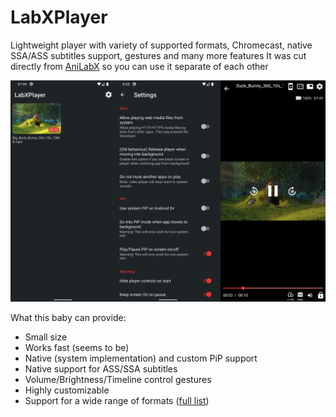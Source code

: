 # LabXPlayer
Lightweight player with variety of supported formats, Chromecast, native SSA/ASS subtitles support, gestures and many more features
It was cut directly from [AniLabX](https://github.com/CrazyXacker/anilabx) so you can use it separate of each other

![1](/img/banner.png)

What this baby can provide:
- Small size
- Works fast (seems to be)
- Native (system implementation) and custom PiP support
- Native support for ASS/SSA subtitles
- Volume/Brightness/Timeline control gestures
- Highly customizable
- Support for a wide range of formats ([full list](https://exoplayer.dev/supported-formats.html))
